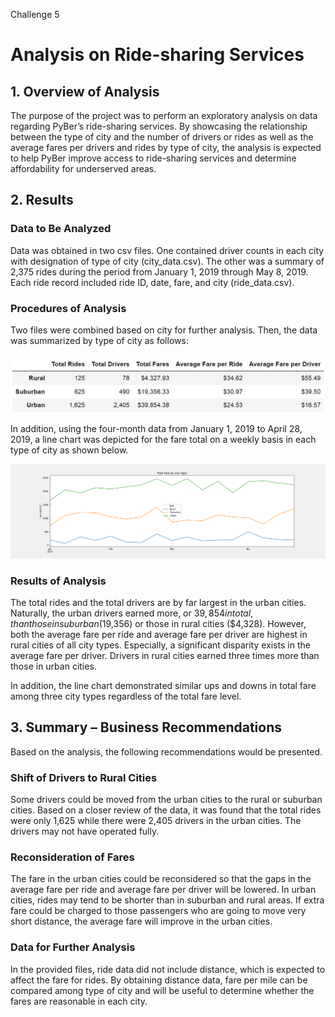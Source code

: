 Challenge 5
# Analysis on Ride-sharing Services

## 1. Overview of Analysis
The purpose of the project was to perform an exploratory analysis on data regarding PyBer’s ride-sharing services. By showcasing the relationship between the type of city and the number of drivers or rides as well as the average fares per drivers and rides by type of city, the analysis is expected to help PyBer improve access to ride-sharing services and determine affordability for underserved areas.

## 2. Results
### Data to Be Analyzed
Data was obtained in two csv files. One contained driver counts in each city with designation of type of city (city_data.csv). The other was a summary of 2,375 rides during the period from January 1, 2019 through May 8, 2019. Each ride record included ride ID, date, fare, and city (ride_data.csv).

### Procedures of Analysis
Two files were combined based on city for further analysis. Then, the data was summarized by type of city as follows:

![](https://github.com/Ryoichi2022/PyBer_Analysis/blob/main/PyBer_summary_table.PNG)

In addition, using the four-month data from January 1, 2019 to April 28, 2019, a line chart was depicted for the fare total on a weekly basis in each type of city as shown below.

![](https://github.com/Ryoichi2022/PyBer_Analysis/blob/main/PyBer_fare_summary.png)

### Results of Analysis
The total rides and the total drivers are by far largest in the urban cities. Naturally, the urban drivers earned more, or $39,854 in total, than those in suburban ($19,356) or those in rural cities ($4,328). However, both the average fare per ride and average fare per driver are highest in rural cities of all city types. Especially, a significant disparity exists in the average fare per driver. Drivers in rural cities earned three times more than those in urban cities.

In addition, the line chart demonstrated similar ups and downs in total fare among three city types regardless of the total fare level.

## 3. Summary – Business Recommendations
Based on the analysis, the following recommendations would be presented.

### Shift of Drivers to Rural Cities
Some drivers could be moved from the urban cities to the rural or suburban cities. Based on a closer review of the data, it was found that the total rides were only 1,625 while there were 2,405 drivers in the urban cities. The drivers may not have operated fully.

### Reconsideration of Fares
The fare in the urban cities could be reconsidered so that the gaps in the average fare per ride and average fare per driver will be lowered. In urban cities, rides may tend to be shorter than in suburban and rural areas. If extra fare could be charged to those passengers who are going to move very short distance, the average fare will improve in the urban cities.

### Data for Further Analysis
In the provided files, ride data did not include distance, which is expected to affect the fare for rides. By obtaining distance data, fare per mile can be compared among type of city and will be useful to determine whether the fares are reasonable in each city.
